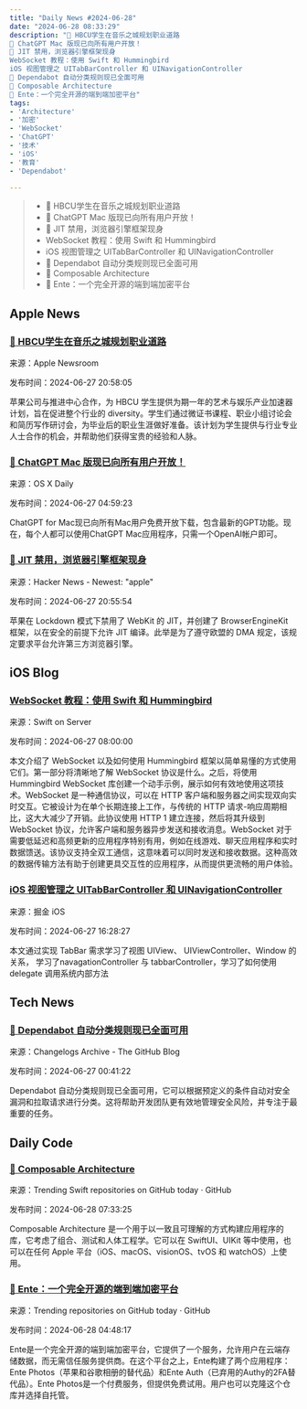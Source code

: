 ```yaml
---
title: "Daily News #2024-06-28"
date: "2024-06-28 08:33:29"
description: "🌟 HBCU学生在音乐之城规划职业道路
🎉 ChatGPT Mac 版现已向所有用户开放！
🍎 JIT 禁用，浏览器引擎框架现身
WebSocket 教程：使用 Swift 和 Hummingbird
iOS 视图管理之 UITabBarController 和 UINavigationController
🤖 Dependabot 自动分类规则现已全面可用
🌟 Composable Architecture
🌟 Ente：一个完全开源的端到端加密平台"
tags: 
- 'Architecture'
- '加密'
- 'WebSocket'
- 'ChatGPT'
- '技术'
- 'iOS'
- '教育'
- 'Dependabot'

---
```


> - 🌟 HBCU学生在音乐之城规划职业道路
> - 🎉 ChatGPT Mac 版现已向所有用户开放！
> - 🍎 JIT 禁用，浏览器引擎框架现身
> - WebSocket 教程：使用 Swift 和 Hummingbird
> - iOS 视图管理之 UITabBarController 和 UINavigationController
> - 🤖 Dependabot 自动分类规则现已全面可用
> - 🌟 Composable Architecture
> - 🌟 Ente：一个完全开源的端到端加密平台

## Apple News

### [🌟 HBCU学生在音乐之城规划职业道路](https://www.apple.com/newsroom/2024/06/hbcu-students-chart-their-career-paths-in-americas-music-city/)

来源：Apple Newsroom

发布时间：2024-06-27 20:58:05

苹果公司与推进中心合作，为 HBCU 学生提供为期一年的艺术与娱乐产业加速器计划，旨在促进整个行业的 diversity。学生们通过微证书课程、职业小组讨论会和简历写作研讨会，为毕业后的职业生涯做好准备。该计划为学生提供与行业专业人士合作的机会，并帮助他们获得宝贵的经验和人脉。

### [🎉 ChatGPT Mac 版现已向所有用户开放！](https://osxdaily.com/2024/06/26/chatgpt-for-mac-now-available-to-all/)

来源：OS X Daily

发布时间：2024-06-27 04:59:23

ChatGPT for Mac现已向所有Mac用户免费开放下载，包含最新的GPT功能。现在，每个人都可以使用ChatGPT Mac应用程序，只需一个OpenAI帐户即可。

### [🍎 JIT 禁用，浏览器引擎框架现身](https://daringfireball.net/2024/06/apple_disables_webkits_jit_in_lockdown_mode)

来源：Hacker News - Newest: "apple"

发布时间：2024-06-27 20:55:54

苹果在 Lockdown 模式下禁用了 WebKit 的 JIT，并创建了 BrowserEngineKit 框架，以在安全的前提下允许 JIT 编译。此举是为了遵守欧盟的 DMA 规定，该规定要求平台允许第三方浏览器引擎。

## iOS Blog

### [WebSocket 教程：使用 Swift 和 Hummingbird](https://swiftonserver.com/websocket-tutorial-using-swift-and-hummingbird/)

来源：Swift on Server

发布时间：2024-06-27 08:00:00

本文介绍了 WebSocket 以及如何使用 Hummingbird 框架以简单易懂的方式使用它们。第一部分将清晰地了解 WebSocket 协议是什么。之后，将使用 Hummingbird WebSocket 库创建一个动手示例，展示如何有效地使用这项技术。WebSocket 是一种通信协议，可以在 HTTP 客户端和服务器之间实现双向实时交互。它被设计为在单个长期连接上工作，与传统的 HTTP 请求-响应周期相比，这大大减少了开销。此协议使用 HTTP 1 建立连接，然后将其升级到 WebSocket 协议，允许客户端和服务器异步发送和接收消息。WebSocket 对于需要低延迟和高频更新的应用程序特别有用，例如在线游戏、聊天应用程序和实时数据馈送。该协议支持全双工通信，这意味着可以同时发送和接收数据。这种高效的数据传输方法有助于创建更具交互性的应用程序，从而提供更流畅的用户体验。

### [iOS 视图管理之 UITabBarController 和 UINavigationController](https://juejin.cn/post/7384992854500048947)

来源：掘金 iOS

发布时间：2024-06-27 16:28:27

本文通过实现 TabBar 需求学习了视图 UIView、 UIViewController、Window 的关系， 学习了navagationController 与 tabbarController，学习了如何使用 delegate 调用系统内部方法

## Tech News

### [🤖 Dependabot 自动分类规则现已全面可用](https://github.blog/changelog/2024-06-26-dependabot-auto-triage-rules-are-generally-available)

来源：Changelogs Archive - The GitHub Blog

发布时间：2024-06-27 00:41:22

Dependabot 自动分类规则现已全面可用，它可以根据预定义的条件自动对安全漏洞和拉取请求进行分类。这将帮助开发团队更有效地管理安全风险，并专注于最重要的任务。

## Daily Code

### [🌟 Composable Architecture](https://github.com/pointfreeco/swift-composable-architecture)

来源：Trending Swift repositories on GitHub today · GitHub

发布时间：2024-06-28 07:33:25

Composable Architecture 是一个用于以一致且可理解的方式构建应用程序的库，它考虑了组合、测试和人体工程学。它可以在 SwiftUI、UIKit 等中使用，也可以在任何 Apple 平台（iOS、macOS、visionOS、tvOS 和 watchOS）上使用。

### [🌟 Ente：一个完全开源的端到端加密平台](https://github.com/ente-io/ente)

来源：Trending repositories on GitHub today · GitHub

发布时间：2024-06-28 04:48:17

Ente是一个完全开源的端到端加密平台，它提供了一个服务，允许用户在云端存储数据，而无需信任服务提供商。在这个平台之上，Ente构建了两个应用程序：Ente Photos（苹果和谷歌相册的替代品）和Ente Auth（已弃用的Authy的2FA替代品）。Ente Photos是一个付费服务，但提供免费试用。用户也可以克隆这个仓库并选择自托管。
